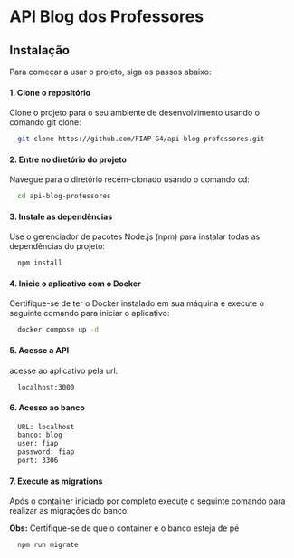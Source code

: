 # API Blog dos Professores
## Instalação

Para começar a usar o projeto, siga os passos abaixo:

#### 1. Clone o repositório

Clone o projeto para o seu ambiente de desenvolvimento usando o comando git clone:

```bash
  git clone https://github.com/FIAP-G4/api-blog-professores.git
```

#### 2. Entre no diretório do projeto

Navegue para o diretório recém-clonado usando o comando cd:

```bash
  cd api-blog-professores
```

#### 3. Instale as dependências

Use o gerenciador de pacotes Node.js (npm) para instalar todas as dependências do projeto:

```bash
  npm install
```

#### 4. Inicie o aplicativo com o Docker

Certifique-se de ter o Docker instalado em sua máquina e execute o seguinte comando para iniciar o aplicativo:

```bash
  docker compose up -d
```
#### 5. Acesse a API

acesse ao aplicativo pela url:

```bash
  localhost:3000
```

#### 6. Acesso ao banco

```bash
  URL: localhost
  banco: blog
  user: fiap
  password: fiap
  port: 3306
```

#### 7. Execute as migrations

Após o container iniciado por completo execute o seguinte comando para realizar as migrações do banco:

**Obs:** Certifique-se de que o container e o banco esteja de pé

```bash
  npm run migrate
```
